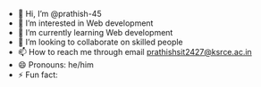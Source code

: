 - 👋 Hi, I’m @prathish-45
- 👀 I’m interested in Web development 
- 🌱 I’m currently learning Web development 
- 💞️ I’m looking to collaborate on skilled people 
- 📫 How to reach me through email prathishsit2427@ksrce.ac.in
- 😄 Pronouns: he/him
- ⚡ Fun fact: 

<!---
prathish-45/prathish-45 is a ✨ special ✨ repository because its `README.md` (this file) appears on your GitHub profile.
You can click the Preview link to take a look at your changes.
--->
